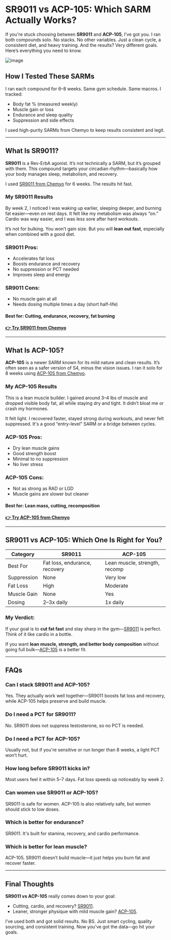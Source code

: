 <h1>SR9011 vs ACP-105: Which SARM Actually Works?</h1>

<p>If you're stuck choosing between <strong>SR9011</strong> and <strong>ACP-105</strong>, I’ve got you. I ran both compounds solo. No stacks. No other variables. Just a clean cycle, a consistent diet, and heavy training. And the results? Very different goals. Here’s everything you need to know.</p>

![image](https://github.com/user-attachments/assets/4bd6fcdb-0326-4230-8406-bfc2a27056d1)

<h2>How I Tested These SARMs</h2>
<p>I ran each compound for 6–8 weeks. Same gym schedule. Same macros. I tracked:</p>
<ul>
  <li>Body fat % (measured weekly)</li>
  <li>Muscle gain or loss</li>
  <li>Endurance and sleep quality</li>
  <li>Suppression and side effects</li>
</ul>
<p>I used high-purity SARMs from Chemyo to keep results consistent and legit.</p>

<hr>

<h2>What Is SR9011?</h2>
<p><strong>SR9011</strong> is a Rev-ErbA agonist. It’s not technically a SARM, but it’s grouped with them. This compound targets your circadian rhythm—basically how your body manages sleep, metabolism, and recovery.</p>
<p>I used <a href="https://www.chemyo.com/sr9011/?campaign=github&ref=166" target="_blank" rel="nofollow">SR9011 from Chemyo</a> for 6 weeks. The results hit fast.</p>

<h3>My SR9011 Results</h3>
<p>By week 2, I noticed I was waking up earlier, sleeping deeper, and burning fat easier—even on rest days. It felt like my metabolism was always “on.” Cardio was way easier, and I was less sore after hard workouts.</p>
<p>It’s not for bulking. You won’t gain size. But you will <strong>lean out fast</strong>, especially when combined with a good diet.</p>

<h3>SR9011 Pros:</h3>
<ul>
  <li>Accelerates fat loss</li>
  <li>Boosts endurance and recovery</li>
  <li>No suppression or PCT needed</li>
  <li>Improves sleep and energy</li>
</ul>

<h3>SR9011 Cons:</h3>
<ul>
  <li>No muscle gain at all</li>
  <li>Needs dosing multiple times a day (short half-life)</li>
</ul>

<h4><strong>Best for:</strong> Cutting, endurance, recovery, fat burning</h4>

<p><a href="https://www.chemyo.com/sr9011/?campaign=github&ref=166" target="_blank" rel="nofollow"><strong>👉 Try SR9011 from Chemyo</strong></a></p>

<hr>

<h2>What Is ACP-105?</h2>
<p><strong>ACP-105</strong> is a newer SARM known for its mild nature and clean results. It’s often seen as a safer version of S4, minus the vision issues. I ran it solo for 8 weeks using <a href="https://www.chemyo.com/product/acp-105-solution/?campaign=github&ref=166" target="_blank" rel="nofollow">ACP-105 from Chemyo</a>.</p>

<h3>My ACP-105 Results</h3>
<p>This is a lean muscle builder. I gained around 3–4 lbs of muscle and dropped visible body fat, all while staying dry and tight. It didn’t bloat me or crash my hormones.</p>
<p>It felt light. I recovered faster, stayed strong during workouts, and never felt suppressed. It's a good “entry-level” SARM or a bridge between cycles.</p>

<h3>ACP-105 Pros:</h3>
<ul>
  <li>Dry lean muscle gains</li>
  <li>Good strength boost</li>
  <li>Minimal to no suppression</li>
  <li>No liver stress</li>
</ul>

<h3>ACP-105 Cons:</h3>
<ul>
  <li>Not as strong as RAD or LGD</li>
  <li>Muscle gains are slower but cleaner</li>
</ul>

<h4><strong>Best for:</strong> Lean mass, cutting, recomposition</h4>

<p><a href="https://www.chemyo.com/product/acp-105-solution/?campaign=github&ref=166" target="_blank" rel="nofollow"><strong>👉 Try ACP-105 from Chemyo</strong></a></p>

<hr>

<h2>SR9011 vs ACP-105: Which One Is Right for You?</h2>

<table>
  <thead>
    <tr>
      <th>Category</th>
      <th>SR9011</th>
      <th>ACP-105</th>
    </tr>
  </thead>
  <tbody>
    <tr>
      <td>Best For</td>
      <td>Fat loss, endurance, recovery</td>
      <td>Lean muscle, strength, recomp</td>
    </tr>
    <tr>
      <td>Suppression</td>
      <td>None</td>
      <td>Very low</td>
    </tr>
    <tr>
      <td>Fat Loss</td>
      <td>High</td>
      <td>Moderate</td>
    </tr>
    <tr>
      <td>Muscle Gain</td>
      <td>None</td>
      <td>Yes</td>
    </tr>
    <tr>
      <td>Dosing</td>
      <td>2–3x daily</td>
      <td>1x daily</td>
    </tr>
  </tbody>
</table>

<h3>My Verdict:</h3>
<p>If your goal is to <strong>cut fat fast</strong> and stay sharp in the gym—<a href="https://www.chemyo.com/sr9011/?campaign=github&ref=166" target="_blank" rel="nofollow">SR9011</a> is perfect. Think of it like cardio in a bottle.</p>
<p>If you want <strong>lean muscle, strength, and better body composition</strong> without going full bulk—<a href="https://www.chemyo.com/product/acp-105-solution/?campaign=github&ref=166" target="_blank" rel="nofollow">ACP-105</a> is a better fit.</p>

<hr>

<h2>FAQs</h2>

<h3>Can I stack SR9011 and ACP-105?</h3>
<p>Yes. They actually work well together—SR9011 boosts fat loss and recovery, while ACP-105 helps preserve and build muscle.</p>

<h3>Do I need a PCT for SR9011?</h3>
<p>No. SR9011 does not suppress testosterone, so no PCT is needed.</p>

<h3>Do I need a PCT for ACP-105?</h3>
<p>Usually not, but if you're sensitive or run longer than 8 weeks, a light PCT won’t hurt.</p>

<h3>How long before SR9011 kicks in?</h3>
<p>Most users feel it within 5–7 days. Fat loss speeds up noticeably by week 2.</p>

<h3>Can women use SR9011 or ACP-105?</h3>
<p>SR9011 is safe for women. ACP-105 is also relatively safe, but women should stick to low doses.</p>

<h3>Which is better for endurance?</h3>
<p>SR9011. It's built for stamina, recovery, and cardio performance.</p>

<h3>Which is better for lean muscle?</h3>
<p>ACP-105. SR9011 doesn’t build muscle—it just helps you burn fat and recover faster.</p>

<hr>

<h2>Final Thoughts</h2>
<p><strong>SR9011 vs ACP-105</strong> really comes down to your goal:</p>
<ul>
  <li>Cutting, cardio, and recovery? <a href="https://www.chemyo.com/sr9011/?campaign=github&ref=166" target="_blank" rel="nofollow">SR9011</a>.</li>
  <li>Leaner, stronger physique with mild muscle gain? <a href="https://www.chemyo.com/product/acp-105-solution/?campaign=github&ref=166" target="_blank" rel="nofollow">ACP-105</a>.</li>
</ul>
<p>I’ve used both and got solid results. No BS. Just smart cycling, quality sourcing, and consistent training. Now you’ve got the data—go hit your goals.</p>
